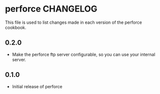 perforce CHANGELOG
==================

This file is used to list changes made in each version of the perforce cookbook.

0.2.0
-----
- Make the perforce ftp server configurable, so you can use your internal server.

0.1.0
-----
- Initial release of perforce
